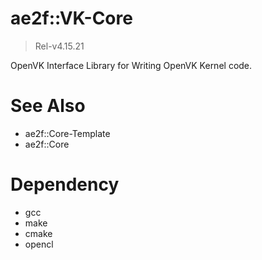 # ae2f::VK-Core
> Rel-v4.15.21

OpenVK Interface Library for Writing OpenVK Kernel code.  

# See Also
- ae2f::Core-Template
- ae2f::Core

# Dependency
- gcc
- make
- cmake
- opencl